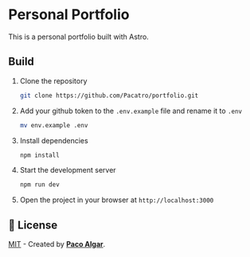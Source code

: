# Personal Portfolio

This is a personal portfolio built with Astro.

## Build

1. Clone the repository

    ```bash
    git clone https://github.com/Pacatro/portfolio.git
    ```

2. Add your github token to the `.env.example` file and rename it to `.env`

    ```bash
    mv env.example .env
    ```

3. Install dependencies

    ```bash
    npm install
    ```

4. Start the development server

    ```bash
    npm run dev
    ```

5. Open the project in your browser at `http://localhost:3000`

## 🔑 License

[MIT](https://opensource.org/license/mit/) - Created by [**Paco Algar**](https://github.com/Pacatro).

